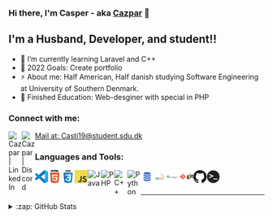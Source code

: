 ### Hi there, I'm Casper - aka [Cazpar][website] 👋 

## I'm a Husband, Developer, and student!!

- 🌱 I’m currently learning Laravel and C++
- 🥅 2022 Goals: Create portfolio 
- ⚡ About me: Half American, Half danish studying Software Engineering at University of Southern Denmark.
- 📖 Finished Education: Web-desginer with special in PHP

### Connect with me:

[<img align="left" alt="Cazpar | LinkedIn" width="26px" src="https://cdn.cdnlogo.com/logos/l/29/linkedin-2013.svg" />][linkedin]

[<img align="left" alt="Cazpar | Discord" width="26px" src="https://cdn.cdnlogo.com/logos/d/47/discord.svg" />][discord]

[Mail at: Casti19@student.sdu.dk](mailto:Casti19@student.sdu.dk?subject=[GitHub]%20Source%20Han%20Sans)


### Languages and Tools:

<img align="left" alt="Visual Studio Code" width="26px" src="https://raw.githubusercontent.com/github/explore/80688e429a7d4ef2fca1e82350fe8e3517d3494d/topics/visual-studio-code/visual-studio-code.png" />
<img align="left" alt="HTML5" width="26px" src="https://raw.githubusercontent.com/github/explore/80688e429a7d4ef2fca1e82350fe8e3517d3494d/topics/html/html.png" />
<img align="left" alt="CSS3" width="26px" src="https://raw.githubusercontent.com/github/explore/80688e429a7d4ef2fca1e82350fe8e3517d3494d/topics/css/css.png" />
<img align="left" alt="JavaScript" width="26px" src="https://raw.githubusercontent.com/github/explore/80688e429a7d4ef2fca1e82350fe8e3517d3494d/topics/javascript/javascript.png" />
<img align="left" alt="Java" width="26px" src="https://cdn.cdnlogo.com/logos/j/86/java.svg" />
<img align="left" alt="PHP" width="26px" src="https://cdn.cdnlogo.com/logos/p/79/php.svg" />
<img align="left" alt="C++" width="26px" src="https://cdn.cdnlogo.com/logos/c/76/c.svg" />
<img align="left" alt="Python" width="26px" src="https://cdn.cdnlogo.com/logos/p/3/python.svg" />
<img align="left" alt="SQL" width="26px" src="https://raw.githubusercontent.com/github/explore/80688e429a7d4ef2fca1e82350fe8e3517d3494d/topics/sql/sql.png" />
<img align="left" alt="MySQL" width="26px" src="https://raw.githubusercontent.com/github/explore/80688e429a7d4ef2fca1e82350fe8e3517d3494d/topics/mysql/mysql.png" />
<img align="left" alt="MongoDB" width="26px" src="https://raw.githubusercontent.com/github/explore/80688e429a7d4ef2fca1e82350fe8e3517d3494d/topics/mongodb/mongodb.png" />
<img align="left" alt="Git" width="26px" src="https://raw.githubusercontent.com/github/explore/80688e429a7d4ef2fca1e82350fe8e3517d3494d/topics/git/git.png" />
<img align="left" alt="GitHub" width="26px" src="https://raw.githubusercontent.com/github/explore/78df643247d429f6cc873026c0622819ad797942/topics/github/github.png" />
<img align="left" alt="Terminal" width="26px" src="https://raw.githubusercontent.com/github/explore/80688e429a7d4ef2fca1e82350fe8e3517d3494d/topics/terminal/terminal.png" />

<br />
<br />

---

<details>
  <summary>:zap: GitHub Stats</summary>

  <img align="left" alt="Cazpar's GitHub Stats" src="https://github-readme-stats.vercel.app/api?username=Cazpar&show_icons=true&hide_border=true&theme=dracula&hide_title=true" />

  <!-- [![Top Langs](https://github-readme-stats.vercel.app/api/top-langs/?username=Cazpar&layout=compact)](https://github.com/anuraghazra/github-readme-stats) -->

</details>

[website]: https://Cazpar.com
[linkedin]: https://linkedin.com/in/casper-stillinge-22555622a
[discord]: https://discordapp.com/users/7555/
